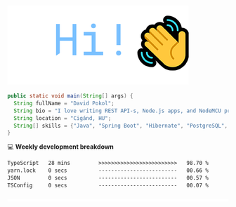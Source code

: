 ![Hi!](assets/images/hi.png)

```java
public static void main(String[] args) {
  String fullName = "David Pokol";
  String bio = "I love writing REST API-s, Node.js apps, and NodeMCU programs";
  String location = "Cigánd, HU";
  String[] skills = {"Java", "Spring Boot", "Hibernate", "PostgreSQL", "Git"};
}
```

💻 **Weekly development breakdown**
<!--START_SECTION:waka-->

```txt
TypeScript   28 mins         >>>>>>>>>>>>>>>>>>>>>>>>>   98.70 %
yarn.lock    0 secs          -------------------------   00.66 %
JSON         0 secs          -------------------------   00.57 %
TSConfig     0 secs          -------------------------   00.07 %
```

<!--END_SECTION:waka-->

![footer](assets/images/footer.png)
